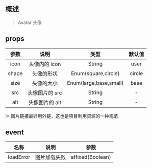 ## 概述

> Avatar 头像

## props

| 参数  |      说明      |          类型          | 默认值 |
| :---: | :------------: | :--------------------: | :----: |
| icon  | 头像内的 icon  |         String         |  user  |
| shape |   头像的形状   |  Enum(square,circle)   | circle |
| size  |   头像的大小   | Enum(large,base,small) |  base  |
|  src  | 头像图片的 src |         String         |   -    |
|  alt  | 头像图片的 alt |         String         |   -    |

!> 图片链接最好用外链，这也是项目利用资源的一种规范

## event

|   名称    |     说明     |       参数       |
| :-------: | :----------: | :--------------: |
| loadError | 图片加载失败 | affixed(Boolean) |
